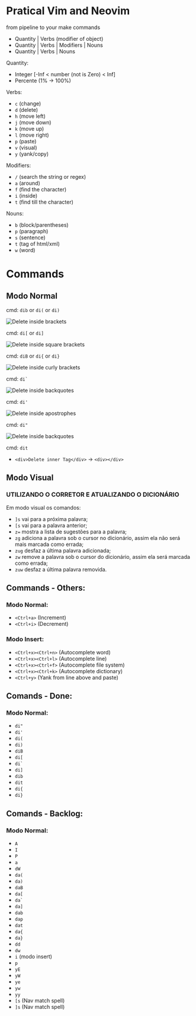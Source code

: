 # Pratical Vim and Neovim

from pipeline to your make commands
- Quantity | Verbs (modifier of object)
- Quantity | Verbs | Modifiers | Nouns
- Quantity | Verbs | Nouns

Quantity:
 - Integer [-Inf < number (not is Zero) < Inf]
 - Percente (1% -> 100%)

Verbs:
 - `c` (change)
 - `d` (delete)
 - `h` (move left)
 - `j` (move down)
 - `k` (move up)
 - `l` (move right)
 - `p` (paste)
 - `v` (visual)
 - `y` (yank/copy)

Modifiers:
 - `/` (search the string or regex)
 - `a` (around)
 - `f` (find the character)
 - `i` (inside)
 - `t` (find till the character)

Nouns:
 - `b` (block/parentheses)
 - `p` (paragraph)
 - `s` (sentence)
 - `t` (tag of html/xml)
 - `w` (word)

# Commands

## Modo Normal

cmd: `dib` or `di(` or `di)`

![Delete inside brackets](https://github.com/iuryxavier/pratical-vim/blob/master/gifs/vokoscreen-2018-03-08_16-05-51.gif)

cmd: `di[` or `di]`

![Delete inside square brackets](https://github.com/iuryxavier/pratical-vim/blob/master/gifs/vokoscreen-2018-03-08_16-53-14.gif)

cmd: `diB` or `di{` or `di}`

![Delete inside curly brackets](https://github.com/iuryxavier/pratical-vim/blob/master/gifs/vokoscreen-2018-03-09_12-31-59.gif)

cmd: ``di` ``

![Delete inside backquotes](https://github.com/iuryxavier/pratical-vim/blob/master/gifs/vokoscreen-2018-03-08_16-36-07.gif)

cmd: `di'`

![Delete inside apostrophes](https://github.com/iuryxavier/pratical-vim/blob/master/gifs/vokoscreen-2018-03-08_16-25-26.gif)

cmd: `di"`

![Delete inside backquotes](https://github.com/iuryxavier/pratical-vim/blob/master/gifs/vokoscreen-2018-03-09_11-57-58.gif)

cmd: `dit`
 - `<div>Delete inner Tag</div>` -> `<div></div>`

## Modo Visual

### UTILIZANDO O CORRETOR E ATUALIZANDO O DICIONÁRIO
Em modo visual os comandos:
 - `]s` vai para a próxima palavra;
 - `[s` vai para a palavra anterior;
 - `z=` mostra a lista de sugestões para a palavra;
 - `zg` adiciona a palavra sob o cursor no dicionário, assim ela não será mais marcada como errada;
 - `zug` desfaz a última palavra adicionada;
 - `zw` remove a palavra sob o cursor do dicionário, assim ela será marcada como errada;
 - `zuw` desfaz a última palavra removida.


## Commands - Others:

### Modo Normal:

 - `<Ctrl+a>` (Increment)
 - `<Ctrl+i>` (Decrement)

### Modo Insert:
 - `<Ctrl+x><Ctrl+n>` (Autocomplete word)
 - `<Ctrl+x><Ctrl+l>` (Autocomplete line)
 - `<Ctrl+x><Ctrl+f>` (Autocomplete file system)
 - `<Ctrl+x><Ctrl+k>` (Autocomplete dictionary)
 - `<Ctrl+y>` (Yank from line above and paste)

## Comands - Done:

### Modo Normal:

 - `di"`
 - `di'`
 - `di(`
 - `di)`
 - `diB`
 - `di[`
 - ``di` ``
 - `di]`
 - `dib`
 - `dit`
 - `di{`
 - `di}`


## Comands - Backlog:

### Modo Normal:
 - `A`
 - `I`
 - `P`
 - `a`
 - `dW`
 - `da(`
 - `da)`
 - `daB`
 - `da[`
 - ``da` ``
 - `da]`
 - `dab`
 - `dap`
 - `dat`
 - `da{`
 - `da}`
 - `dd`
 - `dw`
 - `i` (modo insert)
 - `p`
 - `yE`
 - `yW`
 - `ye`
 - `yw`
 - `yy`
 - `[s` (Nav match spell)
 - `]s` (Nav match spell)
